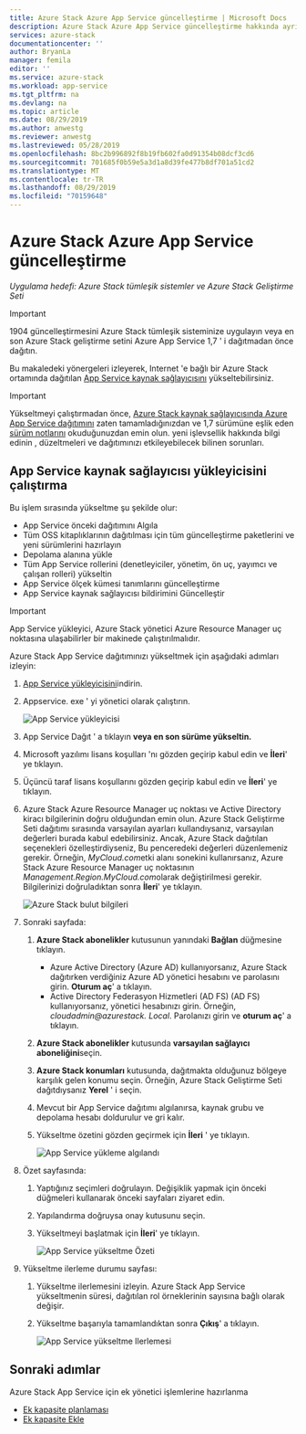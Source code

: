 ```yaml
---
title: Azure Stack Azure App Service güncelleştirme | Microsoft Docs
description: Azure Stack Azure App Service güncelleştirme hakkında ayrıntılı kılavuz
services: azure-stack
documentationcenter: ''
author: BryanLa
manager: femila
editor: ''
ms.service: azure-stack
ms.workload: app-service
ms.tgt_pltfrm: na
ms.devlang: na
ms.topic: article
ms.date: 08/29/2019
ms.author: anwestg
ms.reviewer: anwestg
ms.lastreviewed: 05/28/2019
ms.openlocfilehash: 8bc2b996892f8b19fb602fa0d91354b08dcf3cd6
ms.sourcegitcommit: 701685f0b59e5a3d1a8d39fe477b8df701a51cd2
ms.translationtype: MT
ms.contentlocale: tr-TR
ms.lasthandoff: 08/29/2019
ms.locfileid: "70159648"
---
```

# <a name="update-azure-app-service-on-azure-stack"></a>Azure Stack Azure App Service güncelleştirme

*Uygulama hedefi: Azure Stack tümleşik sistemler ve Azure Stack Geliştirme Seti*

> [!IMPORTANT]
> 1904 güncelleştirmesini Azure Stack tümleşik sisteminize uygulayın veya en son Azure Stack geliştirme setini Azure App Service 1,7 ' i dağıtmadan önce dağıtın.

Bu makaledeki yönergeleri izleyerek, Internet 'e bağlı bir Azure Stack ortamında dağıtılan [App Service kaynak sağlayıcısını](azure-stack-app-service-overview.md) yükseltebilirsiniz.

> [!IMPORTANT]
> Yükseltmeyi çalıştırmadan önce, [Azure Stack kaynak sağlayıcısında Azure App Service dağıtımını](azure-stack-app-service-deploy.md) zaten tamamladığınızdan ve 1,7 sürümüne eşlik eden [sürüm notlarını](azure-stack-app-service-release-notes-update-seven.md) okuduğunuzdan emin olun. yeni işlevsellik hakkında bilgi edinin , düzeltmeleri ve dağıtımınızı etkileyebilecek bilinen sorunları.

## <a name="run-the-app-service-resource-provider-installer"></a>App Service kaynak sağlayıcısı yükleyicisini çalıştırma

Bu işlem sırasında yükseltme şu şekilde olur:

* App Service önceki dağıtımını Algıla
* Tüm OSS kitaplıklarının dağıtılması için tüm güncelleştirme paketlerini ve yeni sürümlerini hazırlayın
* Depolama alanına yükle
* Tüm App Service rollerini (denetleyiciler, yönetim, ön uç, yayımcı ve çalışan rolleri) yükseltin
* App Service ölçek kümesi tanımlarını güncelleştirme
* App Service kaynak sağlayıcısı bildirimini Güncelleştir

> [!IMPORTANT]
> App Service yükleyici, Azure Stack yönetici Azure Resource Manager uç noktasına ulaşabilirler bir makinede çalıştırılmalıdır.
>
>

Azure Stack App Service dağıtımınızı yükseltmek için aşağıdaki adımları izleyin:

1. [App Service yükleyicisini](https://aka.ms/appsvcupdate7installer)indirin.

2. Appservice. exe ' yi yönetici olarak çalıştırın.

    ![App Service yükleyicisi][1]

3. App Service Dağıt ' a tıklayın **veya en son sürüme yükseltin.**

4. Microsoft yazılımı lisans koşulları 'nı gözden geçirip kabul edin ve **İleri**' ye tıklayın.

5. Üçüncü taraf lisans koşullarını gözden geçirip kabul edin ve **İleri**' ye tıklayın.

6. Azure Stack Azure Resource Manager uç noktası ve Active Directory kiracı bilgilerinin doğru olduğundan emin olun. Azure Stack Geliştirme Seti dağıtımı sırasında varsayılan ayarları kullandıysanız, varsayılan değerleri burada kabul edebilirsiniz. Ancak, Azure Stack dağıtılan seçenekleri özelleştirdiyseniz, Bu penceredeki değerleri düzenlemeniz gerekir. Örneğin, *MyCloud.com*etki alanı sonekini kullanırsanız, Azure Stack Azure Resource Manager uç noktasının *Management.Region.MyCloud.com*olarak değiştirilmesi gerekir. Bilgilerinizi doğruladıktan sonra **İleri**' ye tıklayın.

    ![Azure Stack bulut bilgileri][2]

7. Sonraki sayfada:

   1. **Azure Stack abonelikler** kutusunun yanındaki **Bağlan** düğmesine tıklayın.
        * Azure Active Directory (Azure AD) kullanıyorsanız, Azure Stack dağıtırken verdiğiniz Azure AD yönetici hesabını ve parolasını girin. **Oturum aç**' a tıklayın.
        * Active Directory Federasyon Hizmetleri (AD FS) (AD FS) kullanıyorsanız, yönetici hesabınızı girin. Örneğin, *cloudadmin\@azurestack. Local*. Parolanızı girin ve **oturum aç**' a tıklayın.
   2. **Azure Stack abonelikler** kutusunda **varsayılan sağlayıcı aboneliğini**seçin.
   3. **Azure Stack konumları** kutusunda, dağıtmakta olduğunuz bölgeye karşılık gelen konumu seçin. Örneğin, Azure Stack Geliştirme Seti dağıtdıysanız **Yerel** ' i seçin.
   4. Mevcut bir App Service dağıtımı algılanırsa, kaynak grubu ve depolama hesabı doldurulur ve gri kalır.
   5. Yükseltme özetini gözden geçirmek için **İleri** ' ye tıklayın.

      ![App Service yükleme algılandı][3]

8. Özet sayfasında:
   1. Yaptığınız seçimleri doğrulayın. Değişiklik yapmak için önceki düğmeleri kullanarak önceki sayfaları ziyaret edin.
   2. Yapılandırma doğruysa onay kutusunu seçin.
   3. Yükseltmeyi başlatmak için **İleri**' ye tıklayın.

       ![App Service yükseltme Özeti][4]

9. Yükseltme ilerleme durumu sayfası:
    1. Yükseltme ilerlemesini izleyin. Azure Stack App Service yükseltmenin süresi, dağıtılan rol örneklerinin sayısına bağlı olarak değişir.
    2. Yükseltme başarıyla tamamlandıktan sonra **Çıkış**' a tıklayın.

        ![App Service yükseltme Ilerlemesi][5]

<!--Image references-->
[1]: ./media/azure-stack-app-service-update/app-service-exe.png
[2]: ./media/azure-stack-app-service-update/app-service-azure-resource-manager-endpoints.png
[3]: ./media/azure-stack-app-service-update/app-service-installation-detected.png
[4]: ./media/azure-stack-app-service-update/app-service-upgrade-summary.png
[5]: ./media/azure-stack-app-service-update/app-service-upgrade-complete.png

## <a name="next-steps"></a>Sonraki adımlar

Azure Stack App Service için ek yönetici işlemlerine hazırlanma

* [Ek kapasite planlaması](azure-stack-app-service-capacity-planning.md)
* [Ek kapasite Ekle](azure-stack-app-service-add-worker-roles.md)
